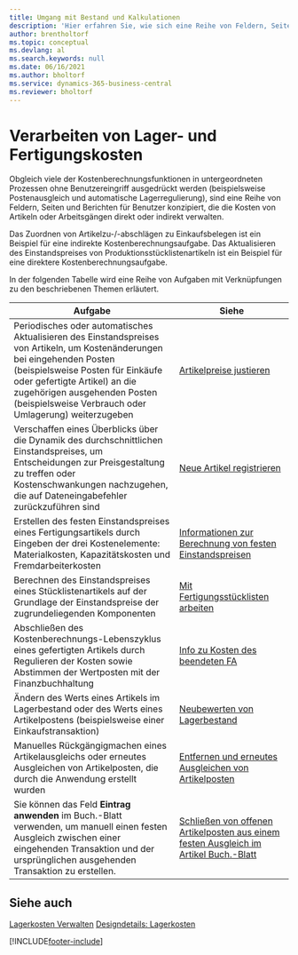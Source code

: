 ```yaml
---
title: Umgang mit Bestand und Kalkulationen
description: 'Hier erfahren Sie, wie sich eine Reihe von Feldern, Seiten und Berichten an Benutzer richtet, die direkt oder indirekt die Kosten von Artikeln oder Vorgängen verwalten.'
author: brentholtorf
ms.topic: conceptual
ms.devlang: al
ms.search.keywords: null
ms.date: 06/16/2021
ms.author: bholtorf
ms.service: dynamics-365-business-central
ms.reviewer: bholtorf
---
```

# <a name="handling-inventory-and-manufacturing-costs"></a>Verarbeiten von Lager- und Fertigungskosten

Obgleich viele der Kostenberechnungsfunktionen in untergeordneten Prozessen ohne Benutzereingriff ausgedrückt werden (beispielsweise Postenausgleich und automatische Lagerregulierung), sind eine Reihe von Feldern, Seiten und Berichten für Benutzer konzipiert, die die Kosten von Artikeln oder Arbeitsgängen direkt oder indirekt verwalten.  

 Das Zuordnen von Artikelzu-/-abschlägen zu Einkaufsbelegen ist ein Beispiel für eine indirekte Kostenberechnungsaufgabe. Das Aktualisieren des Einstandspreises von Produktionsstücklistenartikeln ist ein Beispiel für eine direktere Kostenberechnungsaufgabe.  

 In der folgenden Tabelle wird eine Reihe von Aufgaben mit Verknüpfungen zu den beschriebenen Themen erläutert.   

|**Aufgabe**|**Siehe**|  
|------------|-------------|  
|Periodisches oder automatisches Aktualisieren des Einstandspreises von Artikeln, um Kostenänderungen bei eingehenden Posten (beispielsweise Posten für Einkäufe oder gefertigte Artikel) an die zugehörigen ausgehenden Posten (beispielsweise Verbrauch oder Umlagerung) weiterzugeben|[Artikelpreise justieren](inventory-how-adjust-item-costs.md)|  
|Verschaffen eines Überblicks über die Dynamik des durchschnittlichen Einstandspreises, um Entscheidungen zur Preisgestaltung zu treffen oder Kostenschwankungen nachzugehen, die auf Dateneingabefehler zurückzuführen sind|[Neue Artikel registrieren](inventory-how-register-new-items.md)|  
|Erstellen des festen Einstandspreises eines Fertigungsartikels durch Eingeben der drei Kostenelemente: Materialkosten, Kapazitätskosten und Fremdarbeiterkosten|[Informationen zur Berechnung von festen Einstandspreisen](finance-about-calculating-standard-cost.md)|  
|Berechnen des Einstandspreises eines Stücklistenartikels auf der Grundlage der Einstandspreise der zugrundeliegenden Komponenten|[Mit Fertigungsstücklisten arbeiten](inventory-how-work-BOMs.md) |  
|Abschließen des Kostenberechnungs-Lebenszyklus eines gefertigten Artikels durch Regulieren der Kosten sowie Abstimmen der Wertposten mit der Finanzbuchhaltung|[Info zu Kosten des beendeten FA](finance-about-finished-production-order-costs.md)|  
|Ändern des Werts eines Artikels im Lagerbestand oder des Werts eines Artikelpostens (beispielsweise einer Einkaufstransaktion)|[Neubewerten von Lagerbestand](inventory-how-revalue-inventory.md)|
|Manuelles Rückgängigmachen eines Artikelausgleichs oder erneutes Ausgleichen von Artikelposten, die durch die Anwendung erstellt wurden|[Entfernen und erneutes Ausgleichen von Artikelposten](finance-how-to-remove-and-reapply-item-entries.md)|  
|Sie können das Feld **Eintrag anwenden** im Buch.-Blatt verwenden, um manuell einen festen Ausgleich zwischen einer eingehenden Transaktion und der ursprünglichen ausgehenden Transaktion zu erstellen.|[Schließen von offenen Artikelposten aus einem festen Ausgleich im Artikel Buch.-Blatt](finance-how-to-close-open-item-ledger-entries-resulting-from-fixed-application-in-the-item-journal.md)|  

## <a name="see-also"></a>Siehe auch

[Lagerkosten Verwalten](finance-manage-inventory-costs.md)
[Designdetails: Lagerkosten](design-details-inventory-costing.md)


[!INCLUDE[footer-include](includes/footer-banner.md)]
